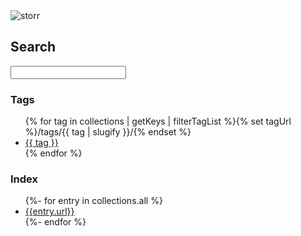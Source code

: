 <img class="hero" src="/img/sitemap.png" alt="storr"/> 

## Search

<form action="https://duckduckgo.com">
  <input name="q" id="search" />
  <input type="hidden" name="sites" value="carlosrodrigo.com" />
  <input type="hidden" name="ko" value="-2" />
  <input type="hidden" name="k1" value="-1" />
  <input type="hidden" name="kz" value="-1" />
  <input type="hidden" name="km" value="m" />
  <input type="hidden" name="k7" value="#fafef5" />
</form>

### Tags

<ul class="tags">
{% for tag in collections | getKeys | filterTagList %}{% set tagUrl %}/tags/{{ tag | slugify }}/{% endset %}<li><a href="{{ tagUrl }}" class="post-tag">{{ tag }}</a></li>{% endfor %}
</ul>

### Index

<ul>
	{%- for entry in collections.all %}
	<li><a href="{{ entry.url }}">{{entry.url}}</a></li>
	{%- endfor %}
</ul>